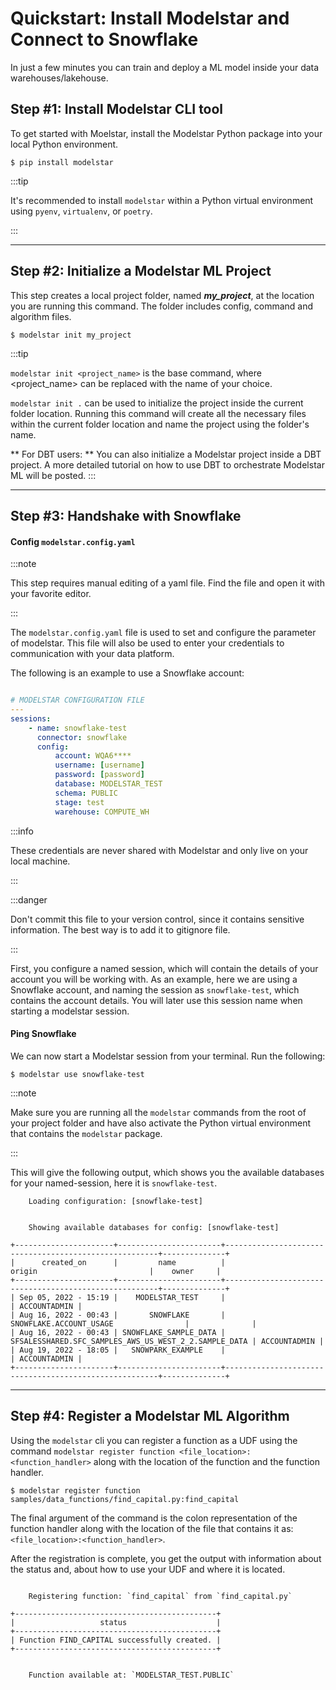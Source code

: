 # Quickstart: Install Modelstar and Connect to Snowflake

In just a few minutes you can train and deploy a ML model inside your data warehouses/lakehouse.


## Step #1: Install Modelstar CLI tool

To get started with Moelstar, install the Modelstar Python package into your local Python environment.

```shell
$ pip install modelstar
```

:::tip

It's recommended to install `modelstar` within a Python virtual environment using `pyenv`, `virtualenv`, or `poetry`.

:::

---
## Step #2: Initialize a Modelstar ML Project

This step creates a local project folder, named **_my_project_**, at the location you are running this command. The folder includes config, command and algorithm files.

```shell
$ modelstar init my_project
```

:::tip

`modelstar init <project_name>` is the base command, where <project_name> can be replaced with the name of your choice.

`modelstar init .` can be used to initialize the project inside the current folder location. Running this command will create all the necessary files within the current folder location and name the project using the folder's name.

** For DBT users: ** You can also initialize a Modelstar project inside a DBT project. A more detailed tutorial on how to use DBT to orchestrate Modelstar ML will be posted.
:::

---
## Step #3: Handshake with Snowflake

#### Config `modelstar.config.yaml`
:::note

This step requires manual editing of a yaml file. Find the file and open it with your favorite editor.

:::

The `modelstar.config.yaml` file is used to set and configure the parameter of modelstar. This file will also be used to enter your credentials to communication with your data platform.

The following is an example to use a Snowflake account:

```yaml title="./modelstar.config.yaml"

# MODELSTAR CONFIGURATION FILE
---
sessions:
    - name: snowflake-test
      connector: snowflake
      config:
          account: WQA6****
          username: [username]
          password: [password]
          database: MODELSTAR_TEST
          schema: PUBLIC
          stage: test
          warehouse: COMPUTE_WH

```

:::info

These credentials are never shared with Modelstar and only live on your local machine.

:::

:::danger

Don't commit this file to your version control, since it contains sensitive information. The best way is to add it to gitignore file.

:::

First, you configure a named session, which will contain the details of your account you will be working with. As an example, here we are using a Snowflake account, and naming the session as `snowflake-test`, which contains the account details. You will later use this session name when starting a modelstar session.


#### Ping Snowflake

We can now start a Modelstar session from your terminal. Run the following:

```shell
$ modelstar use snowflake-test
```

:::note

Make sure you are running all the `modelstar` commands from the root of your project folder and have also activate the Python virtual environment that contains the `modelstar` package.

:::

This will give the following output, which shows you the available databases for your named-session, here it is `snowflake-test`.

```
	Loading configuration: [snowflake-test]


	Showing available databases for config: [snowflake-test]

+----------------------+-----------------------+-------------------------------------------------------+--------------+
|      created_on      |         name          |                        origin                         |    owner     |
+----------------------+-----------------------+-------------------------------------------------------+--------------+
| Sep 05, 2022 - 15:19 |    MODELSTAR_TEST     |                                                       | ACCOUNTADMIN |
| Aug 16, 2022 - 00:43 |       SNOWFLAKE       |                SNOWFLAKE.ACCOUNT_USAGE                |              |
| Aug 16, 2022 - 00:43 | SNOWFLAKE_SAMPLE_DATA | SFSALESSHARED.SFC_SAMPLES_AWS_US_WEST_2_2.SAMPLE_DATA | ACCOUNTADMIN |
| Aug 19, 2022 - 18:05 |   SNOWPARK_EXAMPLE    |                                                       | ACCOUNTADMIN |
+----------------------+-----------------------+-------------------------------------------------------+--------------+
```

---
<!-- Need more revision -->
## Step #4: Register a Modelstar ML Algorithm

Using the `modelstar` cli you can register a function as a UDF using the command `modelstar register function <file_location>:<function_handler>` along with the location of the function and the function handler. 

```
$ modelstar register function samples/data_functions/find_capital.py:find_capital
```

The final argument of the command is the colon representation of the function handler along with the location of the file that contains it as: `<file_location>:<function_handler>`.

After the registration is complete, you get the output with information about the status and, about how to use your UDF and where it is located.

```

	Registering function: `find_capital` from `find_capital.py`

+---------------------------------------------+
|                   status                    |
+---------------------------------------------+
| Function FIND_CAPITAL successfully created. |
+---------------------------------------------+


	Function available at: `MODELSTAR_TEST.PUBLIC`

```
